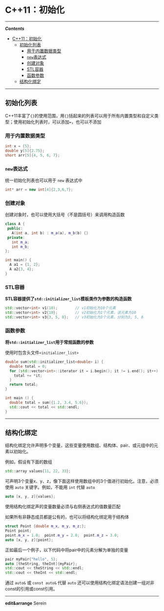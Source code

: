 # C++11：初始化

---
***Contents***
- [C++11：初始化](#c11初始化)
  - [初始化列表](#初始化列表)
    - [用于内置数据类型](#用于内置数据类型)
    - [`new`表达式](#new表达式)
    - [创建对象](#创建对象)
    - [STL容器](#stl容器)
    - [函数参数](#函数参数)
  - [结构化绑定](#结构化绑定)

---
## 初始化列表
C++11丰富了`{}`的使用范围，用`{}`括起来的列表可以用于所有内置类型和自定义类型；使用初始化列表时，可以添加`=`，也可以不添加

### 用于内置数据类型
```cpp
int x = {5};
double y[5]{2.75};
short arr[5]{4, 5, 6, 7};
```
### `new`表达式
统一初始化列表也可以用于 `new` 表达式中
```cpp
int* arr = new int[4]{2,3,6,7};
```

### 创建对象
创建对象时，也可以使用大括号（不是圆括号）来调用构造函数
```cpp
class A {
 public:
   A(int a, int b) : m_a(a), m_b(b) {}
 private:
   int m_a;
   int m_b;
};

int main() {
  A a1 = {1, 2};
  A a2{3, 4};
}
```
### STL容器
**STL容器提供了`std::initializer_list`模板类作为参数的构造函数**
```cpp
std::vector<int> v1(10);        // v1初始化为10个元素
std::vector<int> v2{10};        // v2初始化为1个元素，该元素为10
std::vector<int> v3{3, 5, 8};   // v3初始化为3个元素，分别为3, 5, 8
```

### 函数参数
**将`std::initializer_list`用于常规函数的参数**

使用时包含头文件`<initializer_list>`
  
```cpp
double sum(std::initializer_list<double> i) {
  double total = 0;
  for (std::vector<int>::iterator it = i.begin(); it != i.end(); it++) {
    total += *it;
  }
  return total;
}

int main () {
  double total = sum({1.2, 3.4, 5.6});
  std::cout << total << std::endl;
}
```

---
## 结构化绑定
结构化绑定允许声明多个变量，这些变量使用数组、结构体、pair、或元组中的元素以初始化。

例如，假设有下面的数组
```cpp
std::array values{11, 22, 33};
```
可声明3个变量x、y、z，像下面这样使用数组中的3个值进行初始化。注意，必须使用 `auto` 关键字。例如，不能用 `int` 代替 `auto` 
```cpp
auto [x, y, z]{values};
```

使用结构化绑定声的变量数量必须与右侧表达式的值数量匹配

如果所有非静态成员都是公有的，也可以将结构化绑定用于结构体
```cpp
struct Point {double m_x, m_y, m_z;};
Point point;
point.m_x = 1.0;  point.m_y = 2.0;  point.m_z = 3.0;
auto [x, y, z]{point};  
```
正如最后一个例子，以下代码中将pair中的元素分解为单独的变量
```cpp
pair myPair{"hello", 5};
auto [theString, theInt]{myPair};
std::cout << theString << std::endl;
std::cout << theInt << std::endl;
```
通过 `auto&` 或 `const auto&` 代替 `auto` 还可以使用结构化绑定语法创建一组对非const的引用或const引用。

---
**edit&arrange**  Serein

